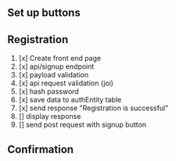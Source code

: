 ## Set up buttons

## Registration

1. [x] Create front end page
2. [x] api/signup endpoint
3. [x] payload validation
4. [x] api request validation (joi)
5. [x] hash password
6. [x] save data to authEntity table
7. [x] send response "Registration is successful"
8. [] display response
9. [] send post request with signup button

## Confirmation
